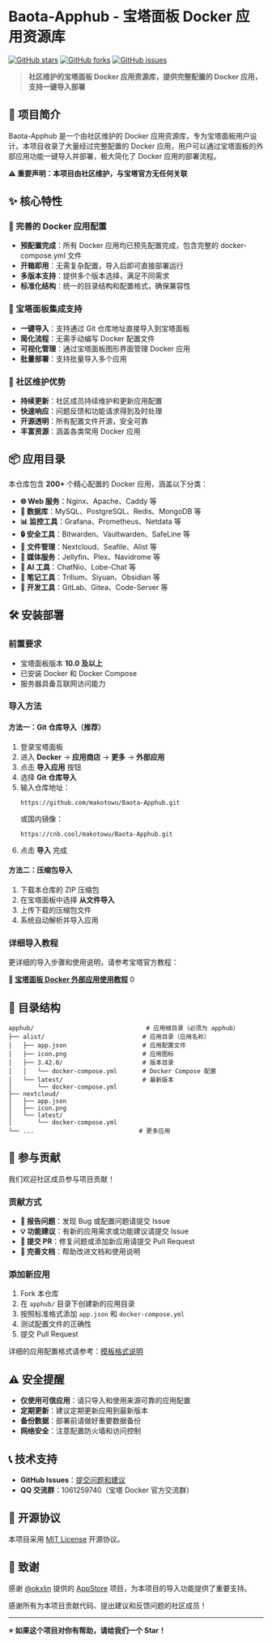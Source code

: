 # Baota-Apphub - 宝塔面板 Docker 应用资源库

[![GitHub stars](https://img.shields.io/github/stars/makotowu/Baota-Apphub?style=flat-square)](https://github.com/makotowu/Baota-Apphub/stargazers)
[![GitHub forks](https://img.shields.io/github/forks/makotowu/Baota-Apphub?style=flat-square)](https://github.com/makotowu/Baota-Apphub/network)
[![GitHub issues](https://img.shields.io/github/issues/makotowu/Baota-Apphub?style=flat-square)](https://github.com/makotowu/Baota-Apphub/issues)

> **社区维护的宝塔面板 Docker 应用资源库，提供完整配置的 Docker 应用，支持一键导入部署**

## 🚀 项目简介

Baota-Apphub 是一个由社区维护的 Docker 应用资源库，专为宝塔面板用户设计。本项目收录了大量经过完整配置的 Docker 应用，用户可以通过宝塔面板的外部应用功能一键导入并部署，极大简化了 Docker 应用的部署流程。

**⚠️ 重要声明：本项目由社区维护，与宝塔官方无任何关联**

## ✨ 核心特性

### 🔧 完善的 Docker 应用配置
- **预配置完成**：所有 Docker 应用均已预先配置完成，包含完整的 docker-compose.yml 文件
- **开箱即用**：无需复杂配置，导入后即可直接部署运行
- **多版本支持**：提供多个版本选择，满足不同需求
- **标准化结构**：统一的目录结构和配置格式，确保兼容性

### 🎯 宝塔面板集成支持
- **一键导入**：支持通过 Git 仓库地址直接导入到宝塔面板
- **简化流程**：无需手动编写 Docker 配置文件
- **可视化管理**：通过宝塔面板图形界面管理 Docker 应用
- **批量部署**：支持批量导入多个应用

### 🌟 社区维护优势
- **持续更新**：社区成员持续维护和更新应用配置
- **快速响应**：问题反馈和功能请求得到及时处理
- **开源透明**：所有配置文件开源，安全可靠
- **丰富资源**：涵盖各类常用 Docker 应用

## 📦 应用目录

本仓库包含 **200+** 个精心配置的 Docker 应用，涵盖以下分类：

- **🌐 Web 服务**：Nginx、Apache、Caddy 等
- **💾 数据库**：MySQL、PostgreSQL、Redis、MongoDB 等
- **📊 监控工具**：Grafana、Prometheus、Netdata 等
- **🔒 安全工具**：Bitwarden、Vaultwarden、SafeLine 等
- **📁 文件管理**：Nextcloud、Seafile、Alist 等
- **🎵 媒体服务**：Jellyfin、Plex、Navidrome 等
- **🤖 AI 工具**：ChatNio、Lobe-Chat 等
- **📝 笔记工具**：Trilium、Siyuan、Obsidian 等
- **🔧 开发工具**：GitLab、Gitea、Code-Server 等

## 🛠️ 安装部署

### 前置要求

- 宝塔面板版本 **10.0 及以上**
- 已安装 Docker 和 Docker Compose
- 服务器具备互联网访问能力

### 导入方法

#### 方法一：Git 仓库导入（推荐）

1. 登录宝塔面板
2. 进入 **Docker** → **应用商店** → **更多** → **外部应用**
3. 点击 **导入应用** 按钮
4. 选择 **Git 仓库导入**
5. 输入仓库地址：
   ```
   https://github.com/makotowu/Baota-Apphub.git
   ```
   或国内镜像：
   ```
   https://cnb.cool/makotowu/Baota-Apphub.git
   ```
6. 点击 **导入** 完成

#### 方法二：压缩包导入

1. 下载本仓库的 ZIP 压缩包
2. 在宝塔面板中选择 **从文件导入**
3. 上传下载的压缩包文件
4. 系统自动解析并导入应用

### 详细导入教程

更详细的导入步骤和使用说明，请参考宝塔官方教程：

**📖 [宝塔面板 Docker 外部应用使用教程](https://www.bt.cn/bbs/thread-147864-1-1.html)** <mcreference link="https://www.bt.cn/bbs/thread-147864-1-1.html" index="0">0</mcreference>

## 📁 目录结构

```
apphub/                               # 应用根目录（必须为 apphub）
├── alist/                           # 应用目录（应用名称）
│   ├── app.json                     # 应用配置文件
│   ├── icon.png                     # 应用图标
│   ├── 3.42.0/                      # 版本目录
│   │   └── docker-compose.yml       # Docker Compose 配置
│   └── latest/                      # 最新版本
│       └── docker-compose.yml
├── nextcloud/
│   ├── app.json
│   ├── icon.png
│   └── latest/
│       └── docker-compose.yml
└── ...                             # 更多应用
```

## 🤝 参与贡献

我们欢迎社区成员参与项目贡献！

### 贡献方式

- **🐛 报告问题**：发现 Bug 或配置问题请提交 Issue
- **💡 功能建议**：有新的应用需求或功能建议请提交 Issue
- **🔧 提交 PR**：修复问题或添加新应用请提交 Pull Request
- **📖 完善文档**：帮助改进文档和使用说明

### 添加新应用

1. Fork 本仓库
2. 在 `apphub/` 目录下创建新的应用目录
3. 按照标准格式添加 `app.json` 和 `docker-compose.yml`
4. 测试配置文件的正确性
5. 提交 Pull Request

详细的应用配置格式请参考：[模板格式说明](template.md)

## ⚠️ 安全提醒

- **仅使用可信应用**：请只导入和使用来源可靠的应用配置
- **定期更新**：建议定期更新应用到最新版本
- **备份数据**：部署前请做好重要数据备份
- **网络安全**：注意配置防火墙和访问控制

## 📞 技术支持

- **GitHub Issues**：[提交问题和建议](https://github.com/makotowu/Baota-Apphub/issues)
- **QQ 交流群**：1061259740（宝塔 Docker 官方交流群）

## 📄 开源协议

本项目采用 [MIT License](LICENSE) 开源协议。

## 🙏 致谢

感谢 [@okxlin](https://github.com/okxlin) 提供的 [AppStore](https://github.com/okxlin/appstore) 项目，为本项目的导入功能提供了重要支持。

感谢所有为本项目贡献代码、提出建议和反馈问题的社区成员！

---

**⭐ 如果这个项目对你有帮助，请给我们一个 Star！**